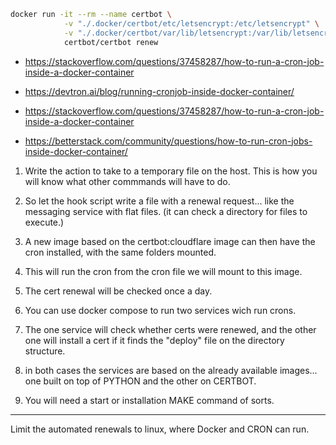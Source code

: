 ```bash
docker run -it --rm --name certbot \
            -v "./.docker/certbot/etc/letsencrypt:/etc/letsencrypt" \
            -v "./.docker/certbot/var/lib/letsencrypt:/var/lib/letsencrypt" \
            certbot/certbot renew
```

- https://stackoverflow.com/questions/37458287/how-to-run-a-cron-job-inside-a-docker-container
- https://devtron.ai/blog/running-cronjob-inside-docker-container/

- https://stackoverflow.com/questions/37458287/how-to-run-a-cron-job-inside-a-docker-container

- https://betterstack.com/community/questions/how-to-run-cron-jobs-inside-docker-container/

1. Write the action to take to a temporary file on the host. This is how you will know what other commmands will have to do.
2. So let the hook script write a file with a renewal request... like the messaging service with flat files. (it can check a directory for files to execute.)
3. A new image based on the certbot:cloudflare image can then have the cron installed, with the same folders mounted.
4. This will run the cron from the cron file we will mount to this image.
5. The cert renewal will be checked once a day.

6. You can use docker compose to run two services wich run crons.
7. The one service will check whether certs were renewed, and the other one will install a cert if it finds the "deploy" file on the directory structure.
8. in both cases the services are based on the already available images... one built on top of PYTHON and the other on CERTBOT.

9. You will need a start or installation MAKE command of sorts.


---

Limit the automated renewals to linux, where Docker and CRON can run.

